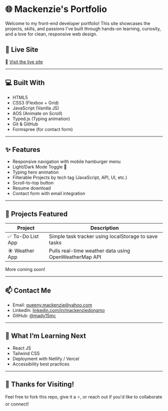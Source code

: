 # 🌐 Mackenzie's Portfolio

Welcome to my front-end developer portfolio! This site showcases the projects, skills, and passions I've built through hands-on learning, curiosity, and a love for clean, responsive web design.

## 🚀 Live Site
🔗 [Visit the live site](https://mady15mc.github.io/mackenzie-portfolio)

---

## 💻 Built With
- HTML5
- CSS3 (Flexbox + Grid)
- JavaScript (Vanilla JS)
- AOS (Animate on Scroll)
- Typed.js (Typing animation)
- Git & GitHub
- Formspree (for contact form)

---

## ✨ Features
- Responsive navigation with mobile hamburger menu
- Light/Dark Mode Toggle 🌙
- Typing hero animation
- Filterable Projects by tech tag (JavaScript, API, UI, etc.)
- Scroll-to-top button
- Resume download
- Contact form with email integration

---

## 📂 Projects Featured
| Project               | Description                                                                 |
|-----------------------|-----------------------------------------------------------------------------|
| ✅ To-Do List App      | Simple task tracker using localStorage to save tasks                       |
| ☀️ Weather App         | Pulls real-time weather data using OpenWeatherMap API                      |

More coming soon!

---

## 📫 Contact Me
- Email: [queeny.mackenzie@yahoo.com](mailto:queeny.mackenzie@yahoo.com)
- LinkedIn: [linkedin.com/in/mackenziedongmo](https://linkedin.com/in/mackenziedongmo)
- GitHub: [@mady15mc](https://github.com/mady15mc)

---

## 🧠 What I’m Learning Next
- React JS
- Tailwind CSS
- Deployment with Netlify / Vercel
- Accessibility best practices

---

## 🙌 Thanks for Visiting!
Feel free to fork this repo, give it a ⭐, or reach out if you'd like to collaborate or connect!
